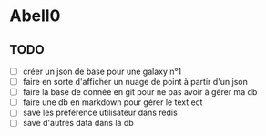 # Abell0

## TODO

- [ ] créer un json de base pour une galaxy n°1
- [ ] faire en sorte d'afficher un nuage de point à partir d'un json
- [ ] faire la base de donnée en git pour ne pas avoir à gérer ma db
- [ ] faire une db en markdown pour gérer le text ect
- [ ] save les préférence utilisateur dans redis
- [ ] save d'autres data dans la db
